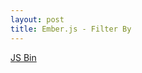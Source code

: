 ```yaml
---
layout: post
title: Ember.js - Filter By
---
```


<a class="jsbin-embed" href="http://emberjs.jsbin.com/goboca/4/embed?html,js,output">JS Bin</a>
